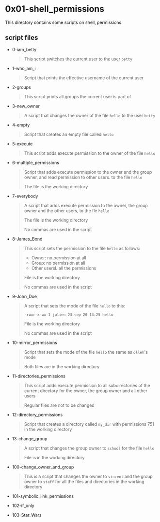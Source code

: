 # 0x01-shell_permissions

This directory contains some scripts on shell, permissions

## script files

* 0-iam_betty

    > This script switches the current user to the user `betty`

* 1-who_am_i

    > Script that prints the effective username of the current user

* 2-groups

    > This script prints all groups the current user is part of

* 3-new_owner

    > A script that changes the owner of the file `hello` to the user `betty`
    
* 4-empty

    > Script that creates an empty file called `hello`
    
* 5-execute

    > This script adds execute permission to the owner of the file `hello`

* 6-multiple_permissions

    > Script that adds execute permission to the owner and the group owner, and read permission to other users. to the file `hello`
    >
    > The file is the working directory

* 7-everybody

    > A script that adds execute permission to the owner, the group owner and the other users, to the fle `hello`
    >
    > The file is the working directory
    >
    > No commas are used in the script

* 8-James_Bond

    > This script sets the permission to the file `hello` as follows:
    >
    > * Owner: no permission at all
    > * Group: no permission at all
    > * Other usersL all the permissions
    >
    > File is the working directory
    >
    > No commas are used in the script

* 9-John_Doe

    > A script that sets the mode of the file `hello` to this:
    >
    > ```-rwxr-x-wx 1 julien 23 sep 20 14:25 hello```
    >
    > File is the working directory
    >
    > No commas are used in the script

* 10-mirror_permissions

    > Script that sets the mode of the file `hello` the same as `olleh`'s mode
    >
    > Both files are in the working directory

* 11-directories_permissions

    > This script adds execute permission to all subdirectories of the current directory for the owner, the group owner and all other users
    >
    > Regular files are not to be changed

* 12-directory_permissions

    > Script that creates a directory called `my_dir` with permissions 751 in the working directory

* 13-change_group

    > A script that changes the group owner to `school` for the file `hello`
    >
    > File is in the working directory

* 100-change_owner_and_group

    > This is a script that changes the owner to `vincent` and the group owner to `staff` for all the files and directories in the working directory
    
* 101-symbolic_link_permissions
* 102-if_only
* 103-Star_Wars

